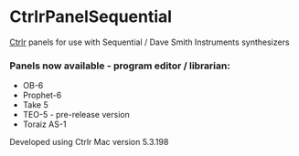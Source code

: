 # CtrlrPanelSequential

[Ctrlr](https://github.com/RomanKubiak/ctrlr) panels for use with Sequential / Dave Smith Instruments synthesizers

### Panels now available - program editor / librarian:

* OB-6
* Prophet-6
* Take 5
* TEO-5 - pre-release version
* Toraiz AS-1

Developed using Ctrlr Mac version 5.3.198
